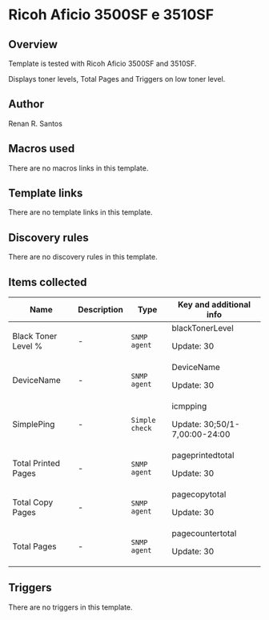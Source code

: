 # Ricoh Aficio 3500SF e 3510SF

## Overview


Template is tested with Ricoh Aficio 3500SF and 3510SF.


Displays toner levels, Total Pages and Triggers on low toner level.




## Author

Renan R. Santos

## Macros used

There are no macros links in this template.

## Template links

There are no template links in this template.

## Discovery rules

There are no discovery rules in this template.

## Items collected

|Name|Description|Type|Key and additional info|
|----|-----------|----|----|
|Black Toner Level %|<p>-</p>|`SNMP agent`|blackTonerLevel<p>Update: 30</p>|
|DeviceName|<p>-</p>|`SNMP agent`|DeviceName<p>Update: 30</p>|
|SimplePing|<p>-</p>|`Simple check`|icmpping<p>Update: 30;50/1-7,00:00-24:00</p>|
|Total Printed Pages|<p>-</p>|`SNMP agent`|pageprintedtotal<p>Update: 30</p>|
|Total Copy Pages|<p>-</p>|`SNMP agent`|pagecopytotal<p>Update: 30</p>|
|Total Pages|<p>-</p>|`SNMP agent`|pagecountertotal<p>Update: 30</p>|
## Triggers

There are no triggers in this template.

